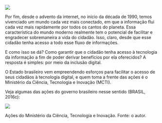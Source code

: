 [![](https://ampli-images.s3.amazonaws.com/production/51a44b18-2173-4055-9a96-53647a0835e8/original)](https://ampli-images.s3.amazonaws.com/production/51a44b18-2173-4055-9a96-53647a0835e8/original)

Por fim, desde o advento da internet, no início da década de 1990, temos vivenciado um mundo cada vez mais conectado, em que a informação flui cada vez mais rapidamente por todos os cantos do planeta. Essa característica do mundo moderno realmente tem o potencial de facilitar e engradecer sobremaneira a vida do cidadão. Isso, claro, desde que esse cidadão tenha acesso a todo esse fluxo de informações.

E como isso se dá? Como garantir que o cidadão tenha acesso à tecnologia da informação a fim de poder derivar benefícios por ela oferecidos? A resposta é simples: por meio da inclusão digital.

O Estado brasileiro vem empreendendo esforços para facilitar o acesso de seus cidadãos à tecnologia digital, e quem toma a frente das ações é o Ministério da Ciência, Tecnologia e Inovação (MCTI).

Veja algumas das ações do governo brasileiro nesse sentido (BRASIL, 2016c):

[![](https://ampli-images.s3.amazonaws.com/production/23be54d8-692b-4e9e-aed5-b7708da7943f/original)](https://ampli-images.s3.amazonaws.com/production/23be54d8-692b-4e9e-aed5-b7708da7943f/original)

Ações do Ministério da Ciência, Tecnologia e Inovação. Fonte: o autor.